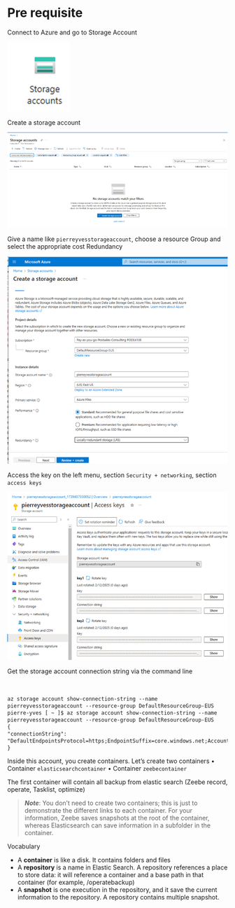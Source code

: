# Pre requisite

Connect to Azure and go to Storage Account

![Azure Storage Account](image/AzureStorageAccount.png)

Create a storage account

![Create a storage account](image/AzureCreateStorageAccount.png)

Give a name like `pierreyvesstorageaccount`, choose a resource Group and select the appropriate cost Redundancy

![Detail of the storage account](image/AzureDetailStorageAccount.png)

 
Access the key on the left menu, section `Security + networking`, section `access keys`

![Azure Access key.png](image/AzureAccessKey.png)

Get the storage account connection string via the command line
```shell


az storage account show-connection-string --name pierreyvesstorageaccount --resource-group DefaultResourceGroup-EUS
pierre-yves [ ~ ]$ az storage account show-connection-string --name pierreyvesstorageaccount --resource-group DefaultResourceGroup-EUS
{
"connectionString": "DefaultEndpointsProtocol=https;EndpointSuffix=core.windows.net;AccountName=pierreyvesstorageaccount;AccountKey=…..Iw==;BlobEndpoint=https://pierreyvesstorageaccount.blob.core.windows.net/;FileEndpoint=https://pierreyvesstorageaccount.file.core.windows.net/;QueueEndpoint=https://pierreyvesstorageaccount.queue.core.windows.net/;TableEndpoint=https://pierreyvesstorageaccount.table.core.windows.net/"
}
```

Inside this account, you create containers. Let’s create two containers
•	Container `elasticsearchcontainer`
•	Container `zeebecontainer`

The first container will contain all backup from elastic search (Zeebe record, operate, Tasklist, optimize)

> ***Note***: You don’t need to create two containers; this is just to demonstrate the different links to each container. For your information, Zeebe saves snapshots at the root of the container, whereas Elasticsearch can save information in a subfolder in the container.

Vocabulary
* A **container** is like a disk. It contains folders and files
* A **repository** is a name in Elastic Search. A repository references a place to store data: it will reference a container and a base path in that container (for example, /operatebackup)
* A **snapshot** is one execution in the repository, and it save the current information to the repository. A repository contains multiple snapshot.

